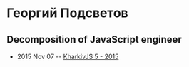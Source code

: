 # Георгий Подсветов

## Decomposition of JavaScript engineer
- 2015 Nov 07 -- [KharkivJS 5 - 2015](https://www.youtube.com/watch?v=sh0vLXNPW2Y)    

